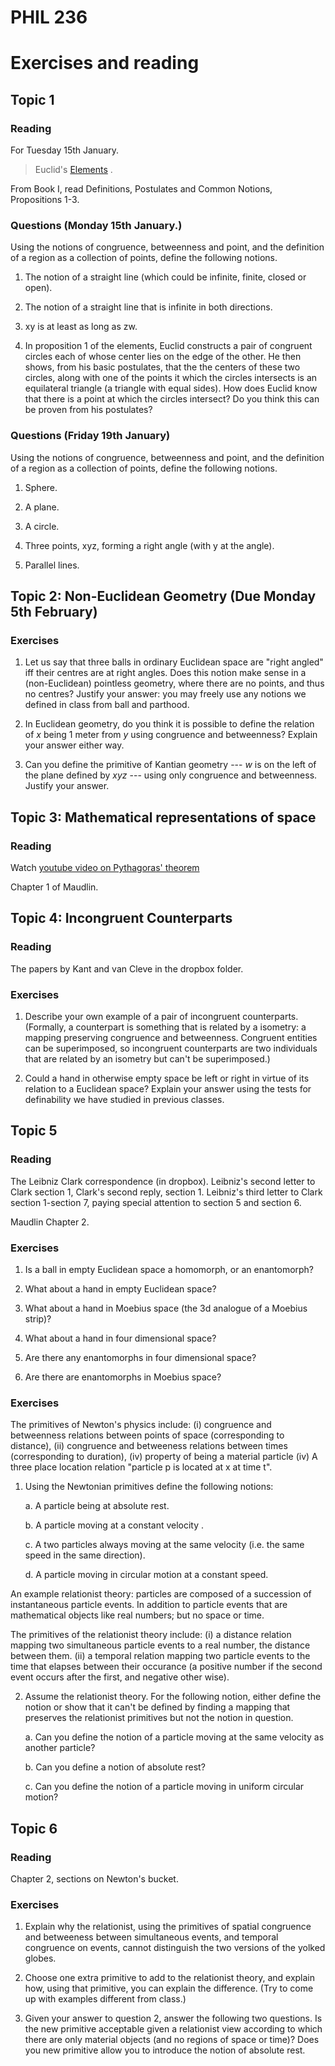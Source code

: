 <head>
<script type="text/javascript" charset="utf-8" 
src="https://cdn.mathjax.org/mathjax/latest/MathJax.js?config=TeX-AMS-MML_HTMLorMML,
https://vincenttam.github.io/javascripts/MathJaxLocal.js"></script>
</head>

# PHIL 236

# Exercises and reading

## Topic 1

### Reading 

For Tuesday 15th January.

> Euclid's [Elements](https://farside.ph.utexas.edu/books/Euclid/Elements.pdf) .

From Book I, read Definitions, Postulates and Common Notions, Propositions 1-3.

### Questions (Monday 15th January.)

Using the notions of congruence, betweenness and point, and the definition of a region as a collection of points, define the following notions.

1. The notion of a straight line (which could be infinite, finite, closed or open).

2. The notion of a straight line that is infinite in both directions.

3. xy is at least as long as zw.

4. In proposition 1 of the elements, Euclid constructs a pair of congruent circles each of whose center lies on the edge of the other. He then shows, from his basic postulates, that the the centers of these two circles, along with one of the points it which the circles intersects is an equilateral triangle (a triangle with equal sides). How does Euclid know that there is a point at which the circles intersect? Do you think this can be proven from his postulates?


### Questions (Friday 19th January)

Using the notions of congruence, betweenness and point, and the definition of a region as a collection of points, define the following notions.

1. Sphere.

2. A plane.

3. A circle.

4. Three points, xyz, forming a right angle (with y at the angle).

5. Parallel lines.

## Topic 2: Non-Euclidean Geometry (Due Monday 5th February)

### Exercises

1. Let us say that three balls in ordinary Euclidean space are "right angled" iff their centres are at right angles. Does this notion make sense in a (non-Euclidean) pointless geometry, where there are no points, and thus no centres? Justify your answer: you may freely use any notions we defined in class from ball and parthood.

2. In Euclidean geometry, do you think it is possible to define the relation of $x$ being 1 meter from $y$ using congruence and betweenness? Explain your answer either way.

3. Can you define the primitive of Kantian geometry --- $w$ is on the left of the plane defined by $xyz$ --- using only congruence and betweenness. Justify your answer.

## Topic 3: Mathematical representations of space

### Reading 

Watch [youtube video on Pythagoras' theorem](https://youtu.be/8vHO-tFx3K0?si=5efJiA-Nzy_mYh9-)

Chapter 1 of Maudlin. 


## Topic 4: Incongruent Counterparts

### Reading 

The papers by Kant and van Cleve in the dropbox folder.

### Exercises

1. Describe your own example of a pair of incongruent counterparts. (Formally, a counterpart is something that is related by a isometry: a mapping preserving congruence and betweenness. Congruent entities can be superimposed, so incongruent counterparts are two individuals that are related by an isometry but can't be superimposed.)

2. Could a hand in otherwise empty space be left or right in virtue of its relation to a Euclidean space? Explain your answer using the tests for definability we have studied in previous classes.

## Topic 5

### Reading

The Leibniz Clark correspondence (in dropbox). Leibniz's second letter to Clark section 1, Clark's second reply, section 1. Leibniz's third letter to Clark section 1-section 7, paying special attention to section 5 and section 6. 

Maudlin Chapter 2.

### Exercises


1. Is a ball in empty Euclidean space a homomorph, or an enantomorph?

2. What about a hand in empty Euclidean space?

3. What about a hand in Moebius space (the 3d analogue of a Moebius strip)?

4. What about a hand in four dimensional space?

5. Are there any enantomorphs in four dimensional space? 

6. Are there are enantomorphs in Moebius space? 

### Exercises

The primitives of Newton's physics include: (i) congruence and betweenness relations between points of space (corresponding to distance), (ii) congruence and betweeness relations between times (corresponding to duration), (iv) property of being a material particle (iv) A three place location relation "particle p is located at x at time t".

1. Using the Newtonian primitives define the following notions:

	a. A particle being at absolute rest.

	b. A particle moving at a constant velocity .

	c. A two particles always moving at the same velocity (i.e. the same speed in the same direction). 

	d. A particle moving in circular motion at a constant speed.

An example relationist theory: particles are composed of a succession of instantaneous particle events. In addition to particle events that are mathematical objects like real numbers; but no space or time. 

The primitives of the relationist theory include: (i) a distance relation mapping two simultaneous particle events to a real number, the distance between them. (ii) a temporal relation mapping two particle events to the time that elapses between their occurance (a positive number if the second event occurs after the first, and negative other wise). 

2. Assume the relationist theory. For the following notion, either define the notion or show that it can't be defined by finding a mapping that preserves the relationist primitives but not the notion in question.

	a. Can you define the notion of a particle moving at the same velocity as another particle?

	b. Can you define a notion of absolute rest? 
	
	c. Can you define the notion of a particle moving in uniform circular motion?
	
## Topic 6

### Reading

Chapter 2, sections on Newton's bucket.

### Exercises


1. Explain why the relationist, using the primitives of spatial congruence and betweeness between simultaneous events, and temporal congruence on events, cannot distinguish the two versions of the yolked globes.


2. Choose one extra primitive to add to the relationist theory, and explain how, using that primitive, you can explain the difference. (Try to come up with examples different from class.)

3. Given your answer to question 2, answer the following two questions. Is the new primitive acceptable given a relationist view according to which there are only material objects (and no regions of space or time)? Does you new primitive allow you to introduce the notion of absolute rest.